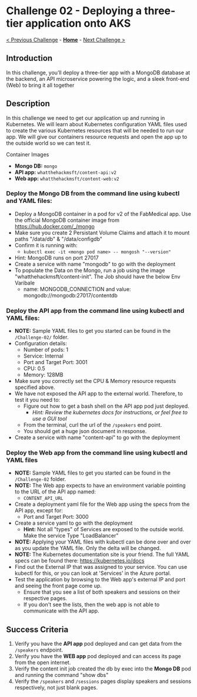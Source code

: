 # Challenge 02 - Deploying a three-tier application onto AKS

[< Previous Challenge](./Challenge-01.md) - **[Home](../README.md)** - [Next Challenge >](./Challenge-03.md)

## Introduction

In this challenge, you’ll deploy a three-tier app with a MongoDB database at the backend, an API microservice powering the logic, and a sleek front-end (Web) to bring it all together

## Description

In this challenge we need to get our application up and running in Kubernetes. We will learn about Kubernetes configuration YAML files used to create the various Kubernetes resources that will be needed to run our app. We will give our containers resource requests and open the app up to the outside world so we can test it.

Container Images

- **Mongo DB:** `mongo`
- **API app:** `whatthehackmsft/content-api:v2`
- **Web app:** `whatthehackmsft/content-web:v2`

### Deploy the **Mongo DB** from the command line using kubectl and YAML files:

- Deploy a MongoDB container in a pod for v2 of the FabMedical app.  Use the official MongoDB container image from https://hub.docker.com/_/mongo
- Make sure you create 2 Persistant Volume Claims and attach it to mount paths "/data/db" & "/data/configdb"
- Confirm it is running with:
	- `kubectl exec -it <mongo pod name> -- mongosh "--version"`
 - Hint: MongoDB runs on port 27017
 - Create a service with name "mongodb" to go with the deployment
 - To populate the Data on the Mongo, run a job using the image "whatthehackmsft/content-init". The Job should have the below Env Varibale
 	- name: MONGODB_CONNECTION and value: mongodb://mongodb:27017/contentdb

### Deploy the **API app** from the command line using kubectl and YAML files:

- **NOTE:** Sample YAML files to get you started can be found in the `/Challenge-02/` folder.
- Configuration details:
  - Number of pods: 1
  - Service: Internal
  - Port and Target Port: 3001
  - CPU: 0.5
  - Memory: 128MB
- Make sure you correctly set the CPU & Memory resource requests specified above.
- We have not exposed the API app to the external world. Therefore, to test it you need to:
	- Figure out how to get a bash shell on the API app pod just deployed.
    	- _Hint: Review the kubernetes docs for instructions, or feel free to use a GUI tool_
	- From the terminal, curl the url of the `/speakers` end point.
	- You should get a huge json document in response.
 - Create a service with name "content-api" to go with the deployment
   
### Deploy the Web app from the command line using kubectl and YAML files
- **NOTE:** Sample YAML files to get you started can be found in the `/Challenge-02` folder.
- **NOTE:** The Web app expects to have an environment variable pointing to the URL of the API app named:
	- `CONTENT_API_URL`
- Create a deployment yaml file for the Web app using the specs from the API app, except for:
	- Port and Target Port: 3000
- Create a service yaml to go with the deployment
	- **Hint:** Not all "types" of Services are exposed to the outside world. Make the service Type "LoadBalancer"
- **NOTE:** Applying your YAML files with kubectl can be done over and over as you update the YAML file. Only the delta will be changed.
- **NOTE:** The Kubernetes documentation site is your friend. The full YAML specs can be found there: <https://kubernetes.io/docs>
- Find out the External IP that was assigned to your service. You can use kubectl for this, or you can look at 'Services' in the Azure portal.
- Test the application by browsing to the Web app's external IP and port and seeing the front page come up.
	- Ensure that you see a list of both speakers and sessions on their respective pages.
	- If you don't see the lists, then the web app is not able to communicate with the API app.

## Success Criteria

1. Verify you have the **API app** pod deployed and can get data from the `/speakers` endpoint.
2. Verify you have the **WEB app** pod deployed and can access its page from the open internet.
3. Verify the content init job created the db by exec into the **Mongo DB** pod and running the command "show dbs"
4. Verify the `/speakers` and `/sessions` pages display speakers and sessions respectively, not just blank pages.
